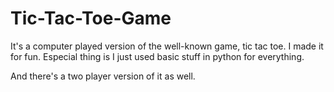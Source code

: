 # Tic-Tac-Toe-Game

It's a computer played version of the well-known game, tic tac toe. I made it for fun. Especial thing is I just used basic stuff in python for everything. 

And there's a two player version of it as well. 
